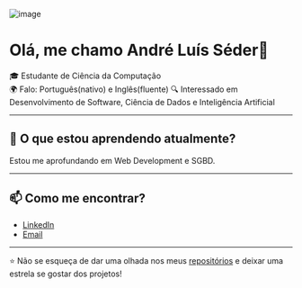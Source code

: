 ![image](https://github.com/user-attachments/assets/eba4beca-e35d-4814-8145-c7696e56d96b)

# Olá, me chamo André Luís Séder👋

🎓 Estudante de Ciência da Computação    
🌍 Falo: Português(nativo) e Inglês(fluente)
🔍 Interessado em Desenvolvimento de Software, Ciência de Dados e Inteligência Artificial  

---

## 🌱 O que estou aprendendo atualmente?

Estou me aprofundando em Web Development e SGBD.

---

## 📫 Como me encontrar?

- [LinkedIn](www.linkedin.com/in/andreseder)
- [Email](alfmseder@gmail.com)

---

⭐️ Não se esqueça de dar uma olhada nos meus [repositórios](https://github.com/alfms) e deixar uma estrela se gostar dos projetos!
